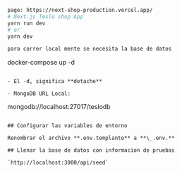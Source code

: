 ```bash
page: https://next-shop-production.vercel.app/
# Next.js Teslo shop App
yarn run dev
# or
yarn dev

para correr local mente se necesita la base de datos

```
docker-compose up -d
```

- El -d, significa **detache**

- MongoDB URL Local:

```
mongodb://localhost:27017/teslodb
```

## Configurar las variables de entorno

Renombrar el archivo **.env.templante** a **\_.env.**

## Llenar la base de datos con informacion de pruebas

`http://localhost:3000/api/seed`




